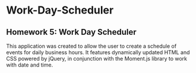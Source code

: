 # Work-Day-Scheduler
Homework 5: Work Day Scheduler
-----
This application was created to allow the user to create a schedule of events for daily business hours. It features dynamically updated HTML and CSS powered by jQuery, in conjunction with the Moment.js library to work with date and time.
